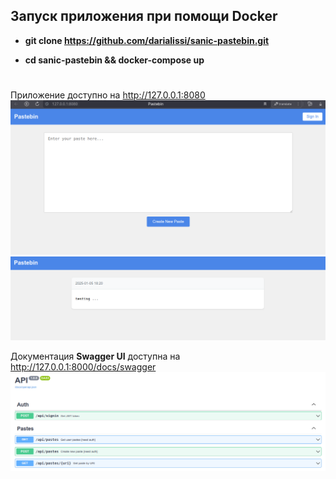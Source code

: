 ## Запуск приложения при помощи Docker

- **git clone <https://github.com/darialissi/sanic-pastebin.git>**

- **cd sanic-pastebin && docker-compose up**

#
Приложение доступно на <http://127.0.0.1:8080>
![Pastebin-index](app.png)
![Pastebin-sample](app-2.png)

Документация **Swagger UI** доступна на <http://127.0.0.1:8000/docs/swagger>
![Swagger](docs.png)